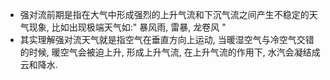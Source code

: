 - 强对流前期是指在大气中形成强烈的上升气流和下沉气流之间产生不稳定的天气现象, 比如出现极端天气如:" 暴风雨, 雷暴, 龙卷风 "
- 其实理解强对流天气就是指空气在垂直方向上运动, 当暖湿空气与冷空气交错的时候, 暖空气会被迫上升, 形成上升气流, 在上升气流的作用下, 水汽会凝结成云和降水.
